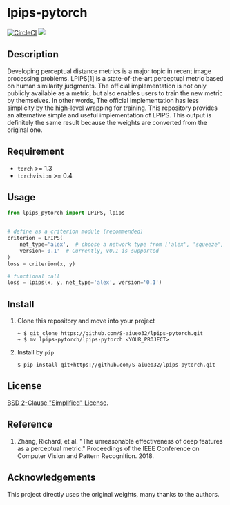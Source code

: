 # lpips-pytorch
[![CircleCI](https://circleci.com/gh/S-aiueo32/lpips-pytorch.svg?style=svg)](https://circleci.com/gh/S-aiueo32/lpips-pytorch)  ![](https://img.shields.io/badge/LPIPS%20ver.-0.1-brightgreen)

## Description
Developing perceptual distance metrics is a major topic in recent image processing problems.
LPIPS[1] is a state-of-the-art perceptual metric based on human similarity judgments.
The official implementation is not only publicly available as a metric, but also enables users to train the new metric by themselves.
In other words, The official implementation has less simplicity by the high-level wrapping for training.
This repository provides an alternative simple and useful implementation of LPIPS.
This output is definitely the same result because the weights are converted from the original one.

## Requirement
- `torch` >= 1.3
- `torchvision` >= 0.4

## Usage
```python
from lpips_pytorch import LPIPS, lpips


# define as a criterion module (recommended)
criterion = LPIPS(
    net_type='alex',  # choose a network type from ['alex', 'squeeze', 'vgg']
    version='0.1'  # Currently, v0.1 is supported
)
loss = criterion(x, y)

# functional call
loss = lpips(x, y, net_type='alex', version='0.1')
```

## Install
1. Clone this repository and move into your project
    ```shell
    ~ $ git clone https://github.com/S-aiueo32/lpips-pytorch.git
    ~ $ mv lpips-pytorch/lpips-pytorch <YOUR_PROJECT>
    ```
2. Install by `pip`
    ```shell
    $ pip install git+https://github.com/S-aiueo32/lpips-pytorch.git
    ```

## License
[BSD 2-Clause "Simplified" License](LICENSE).

## Reference
1. Zhang, Richard, et al. "The unreasonable effectiveness of deep features as a perceptual metric." Proceedings of the IEEE Conference on Computer Vision and Pattern Recognition. 2018.

## Acknowledgements
This project directly uses the original weights, many thanks to the authors.
